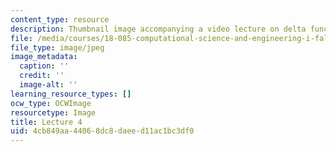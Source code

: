```yaml
---
content_type: resource
description: Thumbnail image accompanying a video lecture on delta functions.
file: /media/courses/18-085-computational-science-and-engineering-i-fall-2008/4cb849aa44068dc8daeed11ac1bc3df0_4.jpg
file_type: image/jpeg
image_metadata:
  caption: ''
  credit: ''
  image-alt: ''
learning_resource_types: []
ocw_type: OCWImage
resourcetype: Image
title: Lecture 4
uid: 4cb849aa-4406-8dc8-daee-d11ac1bc3df0
---
```

